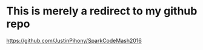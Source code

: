 This is merely a redirect to my github repo
============

https://github.com/JustinPihony/SparkCodeMash2016


